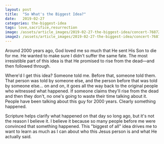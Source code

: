 ```yaml
---
layout: post
title:  "So What's the Biggest Idea?"
date:   2019-02-27
categories: the-biggest-idea
tags: love,sacrifice,resurrection
image: /assets/article_images/2019-02-27-the-biggest-idea/concert-768722.jpg
image2: /assets/article_images/2019-02-27-the-biggest-idea/concert-768722_640.jpg
---
```

Around 2000 years ago, God loved me so much that He sent His Son to die for me. He wanted to make sure I didn't suffer the same fate. The most irresistible part of this idea is that He promised to rise from the dead—and then followed through.

Where'd I get this idea? Someone told me. Before that, someone told them. That person was told by someone else, and the person before that was told by someone else... on and on, it goes all the way back to the original people who witnessed what happened. If someone claims they'll rise from the dead and then they don't, no one's going to waste their time talking about it. People have been talking about this guy for 2000 years. Clearly something happened.

Scripture helps clarify what happened on that day so long ago, but it's not the reason I believe it. I believe it because so many people before me were convinced that something happened. This "biggest of all" idea drives me to want to learn as much as I can about who this Jesus person is and what He actually said.

